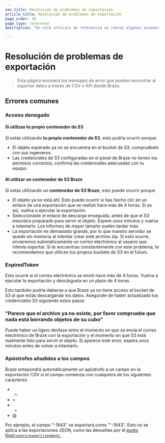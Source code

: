 ```yaml
---
nav_title: Resolución de problemas de exportación
article_title: Resolución de problemas de exportación
page_order: 10
page_type: reference
description: "En este artículo de referencia se cubren algunos escenarios comunes de solución de problemas para las exportaciones API y CSV."

---
```


# Resolución de problemas de exportación

> Esta página enumera los mensajes de error que puedes encontrar al exportar datos a través de CSV o API desde Braze.

## Errores comunes

### Acceso denegado 

#### Si utilizas tu propio contenedor de S3

Si estás utilizando **tu propio contenedor de S3**, esto podría ocurrir porque:

- El objeto esperado ya no se encuentra en el bucket de S3; compruébelo con sus ingenieros.
- Las credenciales de S3 configuradas en el panel de Braze no tienen los permisos correctos; confirma las credenciales adecuadas con tu equipo.

#### Al utilizar un contenedor de S3 Braze

Si estás utilizando un **contenedor de S3 Braze**, esto puede ocurrir porque

- El objeto ya no está ahí. Esto puede ocurrir si has hecho clic en un enlace de una exportación que se realizó hace más de 4 horas. Si es así, vuelva a ejecutar la exportación.
- Seleccionaste el enlace de descarga enseguida, antes de que el S3 estuviera preparado para servir el objeto. Espere unos minutos y vuelva a intentarlo. Los informes de mayor tamaño suelen tardar más. 
- La exportación es demasiado grande, por lo que nuestro servidor se quedó sin memoria al intentar crear este archivo zip. Si esto ocurre, enviaremos automáticamente un correo electrónico al usuario que intenta exportar. Si te encuentras constantemente con este problema, te recomendamos que utilices tus propios buckets de S3 en el futuro.

### ExpiredToken

Esto ocurre si el correo electrónico se envió hace más de 4 horas. Vuelva a ejecutar la exportación y descárguela en un plazo de 4 horas.

Esto también podría deberse a que Braze ya no tiene acceso al bucket de S3 al que estás descargando los datos. Asegúrate de haber actualizado tus credenciales S3 siguiendo estos pasos.

### "Parece que el archivo ya no existe, por favor compruebe que nada está borrando objetos de su cubo"

Puede haber un ligero desfase entre el momento en que se envía el correo electrónico de Braze con la exportación y el momento en que S3 está realmente listo para servir el objeto. Si aparece este error, espera unos minutos antes de volver a intentarlo.

### Apóstrofes añadidos a los campos

Braze antepondrá automáticamente un apóstrofo a un campo en la exportación CSV si el campo comienza con cualquiera de los siguientes caracteres:

- -
- =
- +
- @

Por ejemplo, el campo "-1943" se exportará como "'-1943". Esto no se aplica a las exportaciones JSON, como las devueltas por el [punto final`/users/export/segment` ]({{site.baseurl}}/api/endpoints/export/user_data/post_users_segment/).